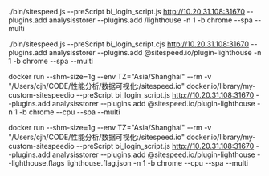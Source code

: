 ./bin/sitespeed.js --preScript bi_login_script.js http://10.20.31.108:31670 --plugins.add analysisstorer --plugins.add /lighthouse -n 1 -b chrome --spa --multi


./bin/sitespeed.js --preScript bi_login_script.cjs http://10.20.31.108:31670 --plugins.add analysisstorer --plugins.add @sitespeed.io/plugin-lighthouse -n 1 -b chrome --spa --multi


docker run --shm-size=1g --env TZ="Asia/Shanghai" --rm -v "/Users/cjh/CODE/性能分析/数据可视化:/sitespeed.io" docker.io/library/my-custom-sitespeedio   --preScript bi_login_script.js http://10.20.31.108:31670 --plugins.add analysisstorer --plugins.add @sitespeed.io/plugin-lighthouse -n 1 -b chrome --cpu --spa --multi


docker run --shm-size=1g --env TZ="Asia/Shanghai" --rm -v "/Users/cjh/CODE/性能分析/数据可视化:/sitespeed.io" docker.io/library/my-custom-sitespeedio   --preScript bi_login_script.js http://10.20.31.108:31670 --plugins.add analysisstorer --plugins.add @sitespeed.io/plugin-lighthouse  --lighthouse.flags lighthouse.flag.json -n 1 -b chrome --cpu --spa --multi

